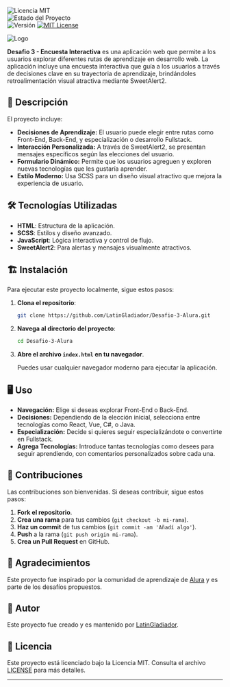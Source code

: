 ![Licencia MIT](https://img.shields.io/badge/licencia-MIT-blue.svg)  
![Estado del Proyecto](https://img.shields.io/badge/estado-finalizado-green.svg)  
![Versión](https://img.shields.io/badge/versión-1.0.0-brightgreen.svg)
[![MIT License](https://img.shields.io/badge/License-MIT-yellow.svg)](https://opensource.org/licenses/MIT)


![Logo](https://ci3.googleusercontent.com/meips/ADKq_NYye8g_ty_wD0XYL2GNMoDxBRpcB02j223NEnCIKMv91C9l_5f_N3N38F6JvoVwpkLhbY7i3sp5SaEjMVRInLoayPs_bzSGaWzDMCQtt6u6_sg-WvXgzvnf_2kBi05E55G_=s0-d-e1-ft#https://d335luupugsy2.cloudfront.net/cms/files/10224/1722974906/$2rp7nct8hor)

**Desafio 3 - Encuesta Interactiva** es una aplicación web que permite a los usuarios explorar diferentes rutas de aprendizaje en desarrollo web. La aplicación incluye una encuesta interactiva que guía a los usuarios a través de decisiones clave en su trayectoria de aprendizaje, brindándoles retroalimentación visual atractiva mediante SweetAlert2.

## 🚀 Descripción

El proyecto incluye:

- **Decisiones de Aprendizaje:** El usuario puede elegir entre rutas como Front-End, Back-End, y especialización o desarrollo Fullstack.
- **Interacción Personalizada:** A través de SweetAlert2, se presentan mensajes específicos según las elecciones del usuario.
- **Formulario Dinámico:** Permite que los usuarios agreguen y exploren nuevas tecnologías que les gustaría aprender.
- **Estilo Moderno:** Usa SCSS para un diseño visual atractivo que mejora la experiencia de usuario.

## 🛠️ Tecnologías Utilizadas

- **HTML**: Estructura de la aplicación.
- **SCSS**: Estilos y diseño avanzado.
- **JavaScript**: Lógica interactiva y control de flujo.
- **SweetAlert2**: Para alertas y mensajes visualmente atractivos.

## 🏗️ Instalación

Para ejecutar este proyecto localmente, sigue estos pasos:

1. **Clona el repositorio**:

    ```bash
    git clone https://github.com/LatinGladiador/Desafio-3-Alura.git
    ```

2. **Navega al directorio del proyecto**:

    ```bash
    cd Desafio-3-Alura
    ```

3. **Abre el archivo `index.html` en tu navegador**.

    Puedes usar cualquier navegador moderno para ejecutar la aplicación.

## 🖥️ Uso

- **Navegación:** Elige si deseas explorar Front-End o Back-End.
- **Decisiones:** Dependiendo de la elección inicial, selecciona entre tecnologías como React, Vue, C#, o Java.
- **Especialización:** Decide si quieres seguir especializándote o convertirte en Fullstack.
- **Agrega Tecnologías:** Introduce tantas tecnologías como desees para seguir aprendiendo, con comentarios personalizados sobre cada una.

## 🤝 Contribuciones

Las contribuciones son bienvenidas. Si deseas contribuir, sigue estos pasos:

1. **Fork el repositorio**.
2. **Crea una rama** para tus cambios (`git checkout -b mi-rama`).
3. **Haz un commit** de tus cambios (`git commit -am 'Añadí algo'`).
4. **Push** a la rama (`git push origin mi-rama`).
5. **Crea un Pull Request** en GitHub.

## 🙏 Agradecimientos

Este proyecto fue inspirado por la comunidad de aprendizaje de [Alura](https://www.alura.com.br/) y es parte de los desafíos propuestos.

## 👤 Autor

Este proyecto fue creado y es mantenido por [LatinGladiador](https://github.com/LatinGladiador).

## 📜 Licencia

Este proyecto está licenciado bajo la Licencia MIT. Consulta el archivo [LICENSE](LICENSE) para más detalles.

---
